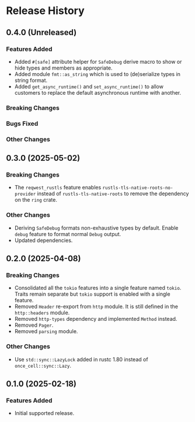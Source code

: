 # Release History

## 0.4.0 (Unreleased)

### Features Added

-   Added `#[safe]` attribute helper for `SafeDebug` derive macro to show or hide types and members as appropriate.
-   Added module `fmt::as_string` which is used to (de)serialize types in string format.
-   Added `get_async_runtime()` and `set_async_runtime()` to allow customers to replace
    the default asynchronous runtime with another.

### Breaking Changes

### Bugs Fixed

### Other Changes

## 0.3.0 (2025-05-02)

### Breaking Changes

-   The `reqwest_rustls` feature enables `rustls-tls-native-roots-no-provider` instead of `rustls-tls-native-roots` to remove the dependency on the `ring` crate.

### Other Changes

-   Deriving `SafeDebug` formats non-exhaustive types by default. Enable `debug` feature to format normal `Debug` output.
-   Updated dependencies.

## 0.2.0 (2025-04-08)

### Breaking Changes

-   Consolidated all the `tokio` features into a single feature named `tokio`. Traits remain separate but `tokio` support is enabled with a single feature.
-   Removed `Header` re-export from `http` module. It is still defined in the `http::headers` module.
-   Removed `http-types` dependency and implemented `Method` instead.
-   Removed `Pager`.
-   Removed `parsing` module.

### Other Changes

-   Use `std::sync::LazyLock` added in rustc 1.80 instead of `once_cell::sync::Lazy`.

## 0.1.0 (2025-02-18)

### Features Added

-   Initial supported release.
